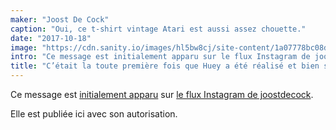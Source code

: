 ```yaml
---
maker: "Joost De Cock"
caption: "Oui, ce t-shirt vintage Atari est aussi assez chouette."
date: "2017-10-18"
image: "https://cdn.sanity.io/images/hl5bw8cj/site-content/1a07778bc08dd8edb0866e87b6f1e74d3827e81e-2129x2129.jpg"
intro: "Ce message est initialement apparu sur le flux Instagram de joostdecock ."
title: "C’était la toute première fois que Huey a été réalisé et bien sûr il est violet"
---
```



Ce message est [initialement apparu](https://www.instagram.com/p/BaRWb34jYCL/) sur [le flux Instagram de joostdecock](https://www.instagram.com/joostdecock/).

Elle est publiée ici avec son autorisation.

